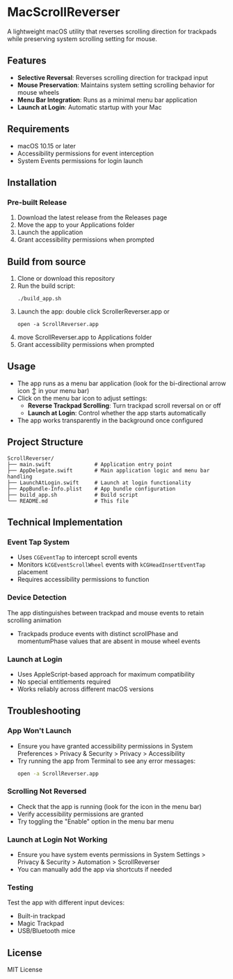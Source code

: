 # MacScrollReverser

A lightweight macOS utility that reverses scrolling direction for trackpads while preserving system scrolling setting for mouse.

## Features

- **Selective Reversal**: Reverses scrolling direction for trackpad input
- **Mouse Preservation**: Maintains system setting scrolling behavior for mouse wheels
- **Menu Bar Integration**: Runs as a minimal menu bar application
- **Launch at Login**: Automatic startup with your Mac

## Requirements

- macOS 10.15 or later
- Accessibility permissions for event interception
- System Events permissions for login launch

## Installation

### Pre-built Release

1. Download the latest release from the Releases page
2. Move the app to your Applications folder
3. Launch the application
4. Grant accessibility permissions when prompted


## Build from source
1. Clone or download this repository
2. Run the build script:
   ```
   ./build_app.sh
   ```
4. Launch the app:
   double click ScrollerReverser.app
   or
   ```
   open -a ScrollReverser.app
   ```
5. move ScrollReverser.app to Applications folder
6. Grant accessibility permissions when prompted

## Usage

- The app runs as a menu bar application (look for the bi-directional arrow icon ↕️ in your menu bar)
- Click on the menu bar icon to adjust settings:
  - **Reverse Trackpad Scrolling**: Turn trackpad scroll reversal on or off
  - **Launch at Login**: Control whether the app starts automatically
- The app works transparently in the background once configured

## Project Structure

```
ScrollReverser/
├── main.swift              # Application entry point
├── AppDelegate.swift       # Main application logic and menu bar handling
├── LaunchAtLogin.swift     # Launch at login functionality
├── AppBundle-Info.plist    # App bundle configuration
├── build_app.sh            # Build script
└── README.md               # This file
```

## Technical Implementation

### Event Tap System
- Uses `CGEventTap` to intercept scroll events
- Monitors `kCGEventScrollWheel` events with `kCGHeadInsertEventTap` placement
- Requires accessibility permissions to function

### Device Detection
The app distinguishes between trackpad and mouse events to retain scrolling  animation
- Trackpads produce events with distinct scrollPhase and momentumPhase values that are absent in mouse wheel events

### Launch at Login
- Uses AppleScript-based approach for maximum compatibility
- No special entitlements required
- Works reliably across different macOS versions


## Troubleshooting

### App Won't Launch
- Ensure you have granted accessibility permissions in System Preferences > Privacy & Security > Privacy > Accessibility
- Try running the app from Terminal to see any error messages:
  ```bash
  open -a ScrollReverser.app
  ```

### Scrolling Not Reversed
- Check that the app is running (look for the icon in the menu bar)
- Verify accessibility permissions are granted
- Try toggling the "Enable" option in the menu bar menu

### Launch at Login Not Working
- Ensure you have system events permissions in System Settings > Privacy & Security > Automation > ScrollReverser
- You can manually add the app via shortcuts if needed

### Testing
Test the app with different input devices:
- Built-in trackpad
- Magic Trackpad
- USB/Bluetooth mice

## License

MIT License
